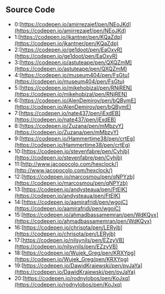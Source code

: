 ## Source Code

- 0:[https://codepen.io/amirrezajef/pen/NEoJKd](https://codepen.io/amirrezajef/pen/NEoJKd)
- 1:[https://codepen.io/jkantner/pen/KQaZdp](https://codepen.io/jkantner/pen/KQaZdp)
- 2:[https://codepen.io/ge1doot/pen/EaOxvR](https://codepen.io/ge1doot/pen/EaOxvR)
- 3:[https://codepen.io/astuteape/pen/QXQZmM](https://codepen.io/astuteape/pen/QXQZmM)
- 4:[https://codepen.io/museum404/pen/FsGtu](https://codepen.io/museum404/pen/FsGtu)
- 5:[https://codepen.io/mikehobizal/pen/RNjREN](https://codepen.io/mikehobizal/pen/RNjREN)
- 6:[https://codepen.io/AlenDemirov/pen/bQBymE](https://codepen.io/AlenDemirov/pen/bQBymE)
- 7:[https://codepen.io/nate437/pen/jExdEB](https://codepen.io/nate437/pen/jExdEB)
- 8:[https://codepen.io/Zuzana/pen/mMbzvY](https://codepen.io/Zuzana/pen/mMbzvY)
- 9:[https://codepen.io/Hammertime38/pen/crtEg](https://codepen.io/Hammertime38/pen/crtEg)
- 10:[https://codepen.io/stevenfabre/pen/Cyhjb](https://codepen.io/stevenfabre/pen/Cyhjb)
- 11:[http://www.jacopocolo.com/hexclock/](http://www.jacopocolo.com/hexclock/)
- 12:[https://codepen.io/marcosmou/pen/qNPYzb](https://codepen.io/marcosmou/pen/qNPYzb)
- 13:[https://codepen.io/andysteaua/pen/FtEIK](https://codepen.io/andysteaua/pen/FtEIK)
- 14:[https://codepen.io/aamirafridi/pen/wgoiC](https://codepen.io/aamirafridi/pen/wgoiC)
- 15:[https://codepen.io/ahmadbassamemran/pen/WdKQyx](https://codepen.io/ahmadbassamemran/pen/WdKQyx)
- 16:[https://codepen.io/chrisota/pen/LERyjb](https://codepen.io/chrisota/pen/LERyjb)
- 17:[https://codepen.io/nilsynils/pen/EZzyVB](https://codepen.io/nilsynils/pen/EZzyVB)
- 18:[https://codepen.io/Wujek_Greg/pen/KRXYpg](https://codepen.io/Wujek_Greg/pen/KRXYpg)
- 19:[https://codepen.io/DawidKrajewski/pen/pvJaYa](https://codepen.io/DawidKrajewski/pen/pvJaYa)
- 20:[https://codepen.io/rodnylobos/pen/KoJxq](https://codepen.io/rodnylobos/pen/KoJxq)